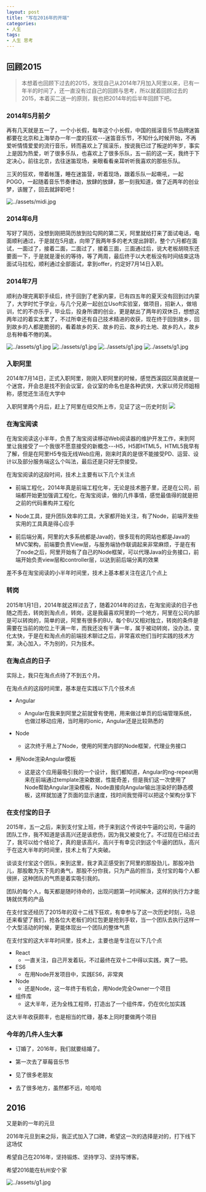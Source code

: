 ```yaml
---
layout: post
title: "写在2016年的开端"
categories:
- 人生
tags:
- 人生 思考
---
```


## 回顾2015

>本想着也回顾下过去的2015，发现自己从2014年7月加入阿里以来，已有一年半的时间了，还一直没有过自己的回顾与思考，所以就着回顾过去的2015，本着买二送一的原则，我也把2014年的后半年回顾下吧。

### 2014年5月前夕

再有几天就是五一了，一个小长假，每年这个小长假，中国的摇滚音乐节品牌迷笛都要在北京和上海举办一年一度的狂欢---迷笛音乐节，不知什么时候开始，不再爱听情情爱爱的流行音乐，转而喜欢上了摇滚乐，按说我已过了叛逆的年岁，事实上是因为热爱，听了很多乐队，也喜欢上了很多乐队，五一前的这一天，我终于下定决心，前往北京，去往迷笛现场，亲眼看看亲耳听听我喜欢的那些乐队。

三天的狂欢，带着帐篷，睡在迷笛营，听着现场，跟着乐队一起嘶吼，一起POGO，一起随着音乐节奏律动，放肆的放肆，那一刻我知道，做了近两年的创业梦，该醒了，回去就辞职吧！

![../assets/midi.jpg](../assets/midi.jpg)

### 2014年6月

写好了简历，没想到刚把简历放到拉勾网的第二天，阿里就给打来了面试电话，电面顺利通过，于是就在5月底，向带了我两年多的老大提出辞职，整个六月都在面试，一面过了，接着二面，二面过了，接着三面，三面通过后，说大老板胡晓东还要面一下，于是就是漫长的等待，等了两周，最后终于以大老板没有时间结束这场面试马拉松，顺利通过全部面试，拿到offer，约定好7月14日入职。

### 2014年7月

顺利办理完离职手续后，终于回到了老家内蒙，已有四五年的夏天没有回到过内蒙了，大学时忙于学业，与几个兄弟一起创立Usoft实验室，做项目，招新人，做培训，忙的不亦乐乎，毕业后，投身所谓的创业，更是献出了两年的双休日，想想这两年过的着实太累了，不过所幸还有自己技术精进的收获，现在终于回到故乡，回到故乡的人都是脆弱的，看着故乡的天、故乡的云、故乡的土地、故乡的人，故乡总有种看不倦的美。

![../assets/g1.jpg](../assets/g1.jpg)
![../assets/g1.jpg](../assets/g2.jpg)
![../assets/g1.jpg](../assets/g3.jpg)
![../assets/g1.jpg](../assets/g4.jpg)

### 入职阿里

2014年7月14日，正式入职阿里，刚刚入职阿里的时候，感觉西溪园区简直就是一个迷宫，开会总是找不到会议室，会议室的命名也是各种武侠，大家以师兄师姐相称，感觉还生活在大学中

入职阿里两个月后，赶上了阿里在纽交所上市，见证了这一历史时刻
![](../assets/ali.jpg)

### 在淘宝阅读

在淘宝阅读这小半年，负责了淘宝阅读移动Web阅读器的维护开发工作，来到阿里让我接受了一个我很不愿意接受的新概念---H5，H5即HTML5，HTML5我早有了解，但是在阿里H5专指无线Web应用，刚来时真的是很不能接受PD、运营、设计以及部分服务端这么个叫法，最后还是只好无奈接受。

在淘宝阅读的这段时间，技术上主要有以下几个关注点

- 前端工程化，2014年真是前端工程化年，无论是技术圈子里，还是在公司，前端都开始更加强调工程化，在淘宝阅读，做的几件事情，感觉最值得的就是把之前的代码重构并工程化

- Node工具，提升团队效率的工具，大家都开始关注，有了Node，前端开发些实用的工具真是得心应手

- 前后端分离，阿里的大多系统都是Java的，很多现有的网站也都是Java的MVC架构，前端要负责View层，与服务端协作联调起来非常麻烦，于是在有了node之后，阿里开始有了自己的Node框架，可以代理Java的业务接口，前端开始负责view层和controller层，以达到前后端分离的效果


差不多在淘宝阅读的小半年时间里，技术上基本都关注在这几个点上

### 转岗

2015年1月1日，2014年就这样过去了，随着2014年的过去，在淘宝阅读的日子也随之而去，转岗到淘点点，转岗，这是我最喜欢阿里的一个地方，阿里在公司内部是可以转岗的，简单的说，阿里有很多的BU，每个BU又相对独立，转岗的条件是需要在当前的岗位上干满一年，而我还没有干满一年，属于被动转岗，没办法，变化太快，于是在和淘点点的前端技术聊过之后，非常喜欢他们当时实践的技术方案，决心加入，不为别的，只为技术。

### 在淘点点的日子

实际上，我只在淘点点待了不到五个月。

在淘点点的这段时间里，基本是在实践以下几个技术点

- Angular
  - Angular在我来到阿里之前就曾有使用，用来做过单页的后端管理系统，也做过移动应用，当时用的ionic，Angular还是比较熟悉的  


- Node
  - 这次终于用上了Node，使用的阿里内部的Node框架，代理业务接口


- 用Node渲染Angular模板
  -  这是这个应用最吸引我的一个设计，我们都知道，Angular的ng-repeat用来在前端通过template渲染数据，性能奇差，但是我们这一次使用了Node帮助Angular渲染模板，Node直接向Angular输出渲染好的静态模板，这样就加速了页面的显示速度，找时间我觉得可以把这个架构分享下


### 在支付宝的日子

2015年，五一之后，来到支付宝上班，终于来到这个传说中牛逼的公司，牛逼的团队工作，我不知道是该高兴还是该悲伤，因为我又被变化了。不过现在已经过去了，我可以给个结论了，真的是该高兴，高兴于有幸见识到这个牛逼的团队，高兴于在这大半年的时间里，技术上有了大突破。

谈谈支付宝这个团队，来到这里，我才真正感受到了阿里的那股劲儿，那股冲劲儿，那股敢为天下先的勇气，那股不分你我，只为产品的担当，支付宝的每个人都很拼，这种团队的气质是着实吸引我的。

团队的每个人，每天都是随时待命的，出现问题第一时间解决，这样的执行力才能铸就优秀的产品

在支付宝还经历了2015年的双十二线下狂欢，有幸参与了这一次历史时刻，马总还来看望了我们，抢各位大老板们的红包更是抢到手软，当一个团队去执行这样一个大型活动的时候，更能体现出一个团队的整体气质

在支付宝的这大半年时间里，技术上，主要也是专注在以下几个点

- React
  - 一直关注，自己开发着玩，不过最终在双十二中得以实践，爽了一把。
- ES6
  - 在用Node开发项目中，实践ES6，非常爽
- Node
  - 还是Node，这一年终于有机会，用Node完全Owner一个项目
- 组件库
  - 这大半年，还为全栈工程师，打造出了一个组件库，仍在优化加实践

这大半年收获颇丰，也是相当的忙碌，基本上同时要做两个项目

### 今年的几件人生大事

- 订婚了，2016年，我们就要结婚了。

- 第一次去了草莓音乐节

- 见了很多老朋友

- 去了很多地方，虽然都不远，哈哈哈


## 2016

又是新的一年的元旦

2016年元旦到来之际，我正式加入了口碑，希望这一次的选择是对的，打下线下这场仗

希望自己在2016年，坚持锻炼、坚持学习、坚持写博客。

希望2016能在杭州安个家

![../assets/g1.jpg](../assets/end.jpg)

